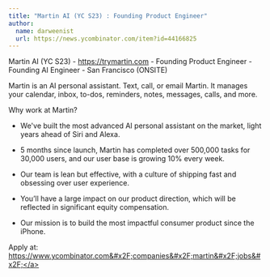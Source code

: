 ```yaml
---
title: "Martin AI (YC S23) : Founding Product Engineer"
author:
  name: darweenist
  url: https://news.ycombinator.com/item?id=44166825
---
```


<JobNavigation />

Martin AI (YC S23) - <a href="https:&#x2F;&#x2F;trymartin.com">https:&#x2F;&#x2F;trymartin.com</a> - Founding Product Engineer - Founding AI Engineer - San Francisco (ONSITE)

Martin is an AI personal assistant. Text, call, or email Martin. It manages your calendar, inbox, to-dos, reminders, notes, messages, calls, and more.

Why work at Martin?

- We&#x27;ve built the most advanced AI personal assistant on the market, light years ahead of Siri and Alexa.

- 5 months since launch, Martin has completed over 500,000 tasks for 30,000 users, and our user base is growing 10% every week.

- Our team is lean but effective, with a culture of shipping fast and obsessing over user experience.

- You’ll have a large impact on our product direction, which will be reflected in significant equity compensation.

- Our mission is to build the most impactful consumer product since the iPhone.

Apply at: <a href="https:&#x2F;&#x2F;www.ycombinator.com&#x2F;companies&#x2F;martin&#x2F;jobs&#x2F;">https:&#x2F;&#x2F;www.ycombinator.com&#x2F;companies&#x2F;martin&#x2F;jobs&#x2F;</a>
<JobApplication />
